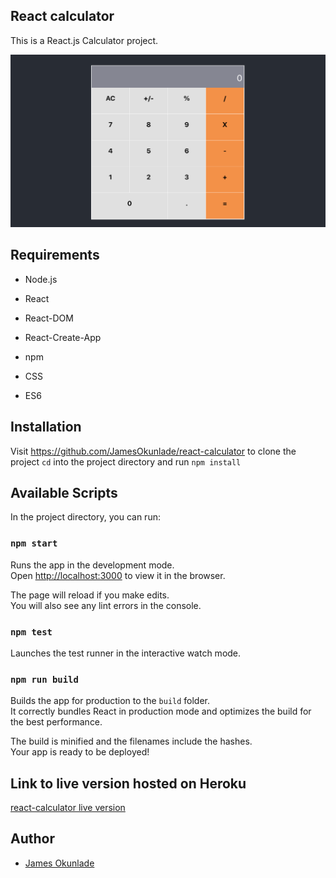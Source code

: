 ## React calculator

This is a React.js Calculator project.

![Calculator](calculator.png)

## Requirements

- Node.js

- React

- React-DOM

- React-Create-App

- npm

- CSS

- ES6

## Installation

Visit https://github.com/JamesOkunlade/react-calculator to clone the project `cd` into the project directory and run `npm install`

## Available Scripts

In the project directory, you can run:

### `npm start`

Runs the app in the development mode.<br>
Open [http://localhost:3000](http://localhost:3000) to view it in the browser.

The page will reload if you make edits.<br>
You will also see any lint errors in the console.

### `npm test`

Launches the test runner in the interactive watch mode.

### `npm run build`

Builds the app for production to the `build` folder.<br>
It correctly bundles React in production mode and optimizes the build for the best performance.

The build is minified and the filenames include the hashes.<br>
Your app is ready to be deployed!



## Link to live version hosted on Heroku

[react-calculator live version](https://james-react-calculator.herokuapp.com/)


## Author

- [James Okunlade](https://github.com/JamesOkunlade)
